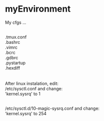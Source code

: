 # myEnvironment
My cfgs ...<br><br>

.tmux.conf<br>
.bashrc<br>
.vimrc<br>
.bcrc<br>
.gdbrc<br>
.pystartup<br>
.hexdiff<br>
<br>
<br>
After linux instalation, edit:
<br>
/etc/sysctl.conf and change:<br>
'kernel.sysrq' to 1<br>

<br>
/etc/sysctl.d/10-magic-sysrq.conf and change:<br>
'kernel.sysrq' to 254<br>

